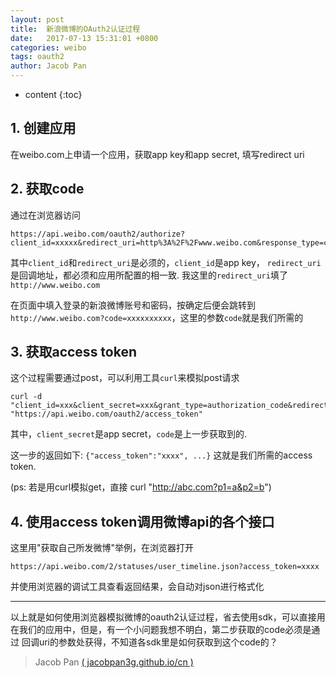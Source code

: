 ```yaml
---
layout: post
title:  新浪微博的OAuth2认证过程
date:   2017-07-13 15:31:01 +0800
categories: weibo
tags: oauth2
author: Jacob Pan
---
```


* content
{:toc}


## 1. 创建应用

在weibo.com上申请一个应用，获取app key和app secret, 填写redirect uri

## 2. 获取code

通过在浏览器访问
```
https://api.weibo.com/oauth2/authorize?client_id=xxxxx&redirect_uri=http%3A%2F%2Fwww.weibo.com&response_type=code&forcelogin=true
```

其中`client_id`和`redirect_uri`是必须的，`client_id`是app key， `redirect_uri`是回调地址，都必须和应用所配置的相一致.  我这里的`redirect_uri`填了`http://www.weibo.com`

在页面中填入登录的新浪微博账号和密码，按确定后便会跳转到 `http://www.weibo.com?code=xxxxxxxxxx`，这里的参数`code`就是我们所需的

## 3. 获取access token

这个过程需要通过post，可以利用工具`curl`来模拟post请求
```
curl -d "client_id=xxx&client_secret=xxx&grant_type=authorization_code&redirect_uri=http%3A%2F%2Fwww.weibo.com&code=xxxxx" "https://api.weibo.com/oauth2/access_token"
```

其中，`client_secret`是app secret，`code`是上一步获取到的.

这一步的返回如下: `{"access_token":"xxxx", ...}` 这就是我们所需的access token.

(ps: 若是用curl模拟get，直接 curl "http://abc.com?p1=a&p2=b")

## 4. 使用access token调用微博api的各个接口

这里用"获取自己所发微博"举例，在浏览器打开
```
https://api.weibo.com/2/statuses/user_timeline.json?access_token=xxxx
```
并使用浏览器的调试工具查看返回结果，会自动对json进行格式化

---

以上就是如何使用浏览器模拟微博的oauth2认证过程，省去使用sdk，可以直接用 在我们的应用中，但是，有一个小问题我想不明白，第二步获取的code必须是通过 回调uri的参数处获得，不知道各sdk里是如何获取到这个code的？

> Jacob Pan [( jacobpan3g.github.io/cn )](http://jacobpan3g.github.io/cn)
